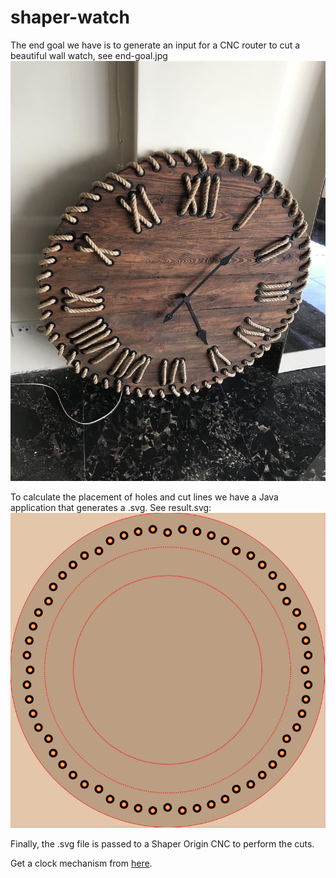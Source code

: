 # shaper-watch
The end goal we have is to generate an input for a CNC router to cut a beautiful wall watch, see end-goal.jpg
![alt text](https://raw.githubusercontent.com/PyMeH/shaper-watch/master/end-goal.jpg "the final goal")

To calculate the placement of holes and cut lines we have a Java application that generates a .svg.
See result.svg:
![alt text](https://raw.githubusercontent.com/PyMeH/shaper-watch/master/result.svg "the output of the App")

Finally, the .svg file is passed to a Shaper Origin CNC to perform the cuts.


Get a clock mechanism from [here](http://tpetrov.com/search.php?maincat=АКСЕСОАРИ&subcat=ЧАСОВНИЦИ%2C+ТЕРМОМЕТРИ&cat=ЧАСОВНИКОВИ+МЕХАНИЗМИ).
